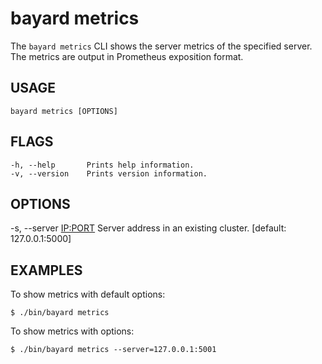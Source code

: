 # bayard metrics

The `bayard metrics` CLI shows the server metrics of the specified server. The metrics are output in Prometheus exposition format.

## USAGE

    bayard metrics [OPTIONS]

## FLAGS

    -h, --help       Prints help information.
    -v, --version    Prints version information.

## OPTIONS

   -s, --server <IP:PORT>    Server address in an existing cluster. [default: 127.0.0.1:5000]

## EXAMPLES

To show metrics with default options:

```text
$ ./bin/bayard metrics
```

To show metrics with options:

```text
$ ./bin/bayard metrics --server=127.0.0.1:5001
```
